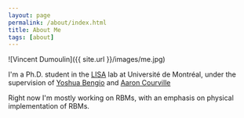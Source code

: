 ```yaml
---
layout: page
permalink: /about/index.html
title: About Me
tags: [about]
---
```


![Vincent Dumoulin]({{ site.url }}/images/me.jpg)

I'm a Ph.D. student in the [LISA](http://lisa.iro.umontreal.ca/) lab at
Université de Montréal, under the supervision of
[Yoshua Bengio](http://www.iro.umontreal.ca/~bengioy/) and
[Aaron Courville](http://aaroncourville.wordpress.com/)

Right now I'm mostly working on RBMs, with an emphasis on physical
implementation of RBMs.
